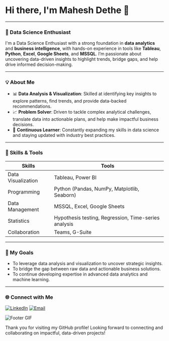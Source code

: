 # Hi there, I'm Mahesh Dethe 👋

---

### 🚀 Data Science Enthusiast

I'm a Data Science Enthusiast with a strong foundation in **data analytics** and **business intelligence**, with hands-on experience in tools like **Tableau**, **Python**, **Excel**, **Google Sheets**, and **MSSQL**. I’m passionate about uncovering data-driven insights to highlight trends, bridge gaps, and help drive informed decision-making.

---

### 💡 About Me
- 📊 **Data Analysis & Visualization**: Skilled at identifying key insights to explore patterns, find trends, and provide data-backed recommendations.
- 📈 **Problem Solver**: Driven to tackle complex analytical challenges, translate data into actionable plans, and help make impactful business decisions.
- 🎯 **Continuous Learner**: Constantly expanding my skills in data science and staying updated with industry best practices.


---

### 🔧 Skills & Tools
| Skills                 | Tools |
|------------------------|-------|
| Data Visualization     | Tableau, Power BI |
| Programming            | Python (Pandas, NumPy, Matplotlib, Seaborn) |
| Data Management        | MSSQL, Excel, Google Sheets |
| Statistics             | Hypothesis testing, Regression, Time-series analysis |
| Collaboration          | Teams, G-Suite |


---

### 🌟 My Goals
- To leverage data analysis and visualization to uncover strategic insights.
- To bridge the gap between raw data and actionable business solutions.
- To continue developing expertise in advanced data analytics and machine learning.

---

### 🌐 Connect with Me
[![LinkedIn](https://img.shields.io/badge/LinkedIn-Connect-blue)](https://linkedin.com/in/maheshdethe)
[![Email](https://img.shields.io/badge/Email-Contact-orange)](mailto:mddetheanalyst@gmail.com)

![Footer GIF](https://media.giphy.com/media/xT9IgG50Fb7Mi0prBC/giphy.gif)

Thank you for visiting my GitHub profile! Looking forward to connecting and collaborating on impactful, data-driven projects!
